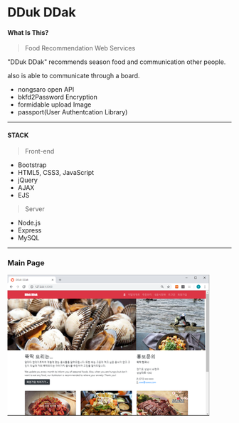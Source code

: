 # DDuk DDak

#### What Is This?

> Food Recommendation Web Services

"DDuk DDak" recommends season food and communication other people. 

also is able to communicate through a board.

- nongsaro open API
- bkfd2Password Encryption
- formidable upload Image
- passport(User Authentcation Library)

<hr>

#### STACK

> Front-end

- Bootstrap
- HTML5, CSS3, JavaScript  
- jQuery
- AJAX
- EJS

> Server

- Node.js
- Express
- MySQL

<hr/>

### Main Page

<img src="main.PNG" width="90%"></img>
